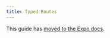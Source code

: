 ```yaml
---
title: Typed Routes
---
```


This guide has [moved to the Expo docs](https://docs.expo.dev/router/reference/typed-routes/).
